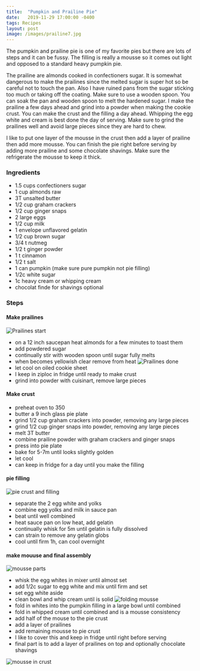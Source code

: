 ```yaml
---
title:  "Pumpkin and Prailine Pie"
date:   2019-11-29 17:00:00 -0400
tags: Recipes
layout: post
image: /images/prailine7.jpg
---
```

The pumpkin and prailine pie is one of my favorite pies but there are lots of steps and it can be fussy.  The filling is really a mousse so it comes out light and opposed to a standard heavy pumpkin pie.

The prailine are almonds cooked in confectioners sugar.  It is somewhat dangerous to make the prailines since the melted sugar is super hot so be careful not to touch the pan.  Also I have ruined pans from the sugar sticking too much or taking off the coating.  Make sure to use a wooden spoon.  You can soak the pan and wooden spoon to melt the hardened sugar.  I make the prailine a few days ahead and grind into a powder when making the cookie crust.  You can make the crust and the filling a day ahead.  Whipping the egg white and cream is best done the day of serving.  Make sure to grind the prailines well and avoid large pieces since they are hard to chew.

I like to put one layer of the mousse in the crust then add a layer of prailine then add more mousse.  You can finish the pie right before serving by adding more prailine and some chocolate shavings.  Make sure the refrigerate the mousse to keep it thick.

### Ingredients
- 1.5 cups confectioners sugar
- 1 cup almonds raw
- 3T unsalted butter
- 1/2 cup graham crackers
- 1/2 cup ginger snaps
- 2 large eggs
- 1/2 cup milk
- 1 envelope unflavored gelatin
- 1/2 cup brown sugar
- 3/4 t nutmeg
- 1/2 t ginger powder
- 1 t cinnamon
- 1/2 t salt
- 1 can pumpkin (make sure pure pumpkin not pie filling)
- 1/2c white sugar
- 1c heavy cream or whipping cream
- chocolat finde for shavings optional

### Steps
#### Make prailines
![Prailines start](/images/prailine1.jpg)
- on a 12 inch saucepan heat almonds for a few minutes to toast them
- add powdered sugar
- continually stir with wooden spoon until sugar fully melts
- when becomes yellowish clear remove from heat
![Prailines done](/images/prailine2.jpg)
- let cool on oiled cookie sheet
- I keep in ziploc in fridge until ready to make crust
- grind into powder with cuisinart, remove large pieces

#### Make crust
- preheat oven to 350
- butter a 9 inch glass pie plate
- grind 1/2 cup graham crackers into powder, removing any large pieces
- grind 1/2 cup ginger snaps into powder, removing any large pieces
- melt 3T butter
- combine prailine powder with graham crackers and ginger snaps
- press into pie plate
- bake for 5-7m until looks slightly golden
- let cool
- can keep in fridge for a day until you make the filling

#### pie filling
![pie crust and filling](/images/prailine3.jpg)
- separate the 2 egg white and yolks
- combine egg yolks and milk in sauce pan
- beat until well combined
- heat sauce pan on low heat, add gelatin
- continually whisk for 5m until gelatin is fully dissolved
- can strain to remove any gelatin globs
- cool until firm 1h, can cool overnight

#### make mouuse and final assembly
![mousse parts](/images/prailine4.jpg)
- whisk the egg whites in mixer until almost set
- add 1/2c sugar to egg white and mix until firm and set
- set egg white aside
- clean bowl and whip cream until is solid
![folding mousse](/images/prailine5.jpg)
- fold in whites into the pumpkin filling in a large bowl until combined
- fold in whipped cream until combined and is a mousse consistency
- add half of the mouse to the pie crust
- add a layer of prailines
- add remaining mousse to pie crust
- I like to cover this and keep in fridge until right before serving
- final part is to add a layer of prailines on top and optionally chocolate shavings

![mousse in crust](/images/prailine6.jpg)
